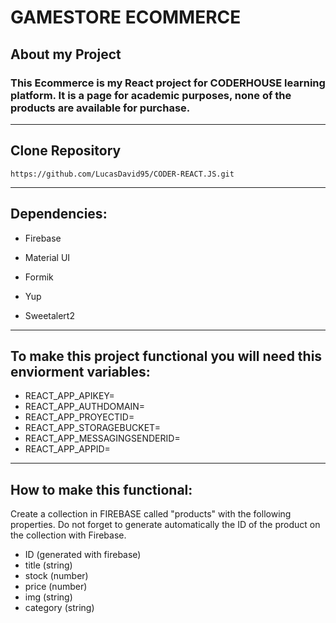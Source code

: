 # GAMESTORE ECOMMERCE

## About my Project

### This Ecommerce is my React project for CODERHOUSE learning platform. It is a page for academic purposes, none of the products are available for purchase.

---

## Clone Repository

```
https://github.com/LucasDavid95/CODER-REACT.JS.git
```

---

## Dependencies:

- Firebase

- Material UI

- Formik

- Yup

- Sweetalert2

---

## To make this project functional you will need this enviorment variables:

- REACT_APP_APIKEY=
- REACT_APP_AUTHDOMAIN=
- REACT_APP_PROYECTID=
- REACT_APP_STORAGEBUCKET=
- REACT_APP_MESSAGINGSENDERID=
- REACT_APP_APPID=

---

## How to make this functional:

Create a collection in FIREBASE called "products" with the following properties. Do not forget to generate automatically the ID of the product on the collection with Firebase.

- ID (generated with firebase)
- title (string)
- stock (number)
- price (number)
- img (string)
- category (string)
